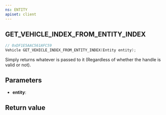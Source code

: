 ```yaml
---
ns: ENTITY
apiset: client
---
```

## GET_VEHICLE_INDEX_FROM_ENTITY_INDEX

```c
// 0xDF1E5AAC561AFC59
Vehicle GET_VEHICLE_INDEX_FROM_ENTITY_INDEX(Entity entity);
```

Simply returns whatever is passed to it (Regardless of whether the handle is valid or not).

## Parameters
* **entity**:

## Return value